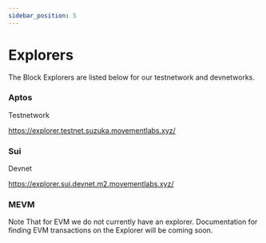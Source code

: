 ```yaml
---
sidebar_position: 5
---
```


# Explorers

The Block Explorers are listed below for our testnetwork and devnetworks. 


### Aptos 

Testnetwork 

https://explorer.testnet.suzuka.movementlabs.xyz/


### Sui

Devnet 

https://explorer.sui.devnet.m2.movementlabs.xyz/



### MEVM 

Note That for EVM we do not currently have an explorer. Documentation for finding EVM transactions on the Explorer will be coming soon.



